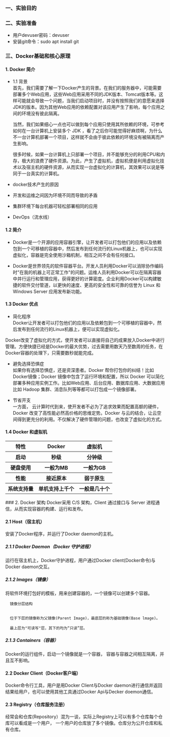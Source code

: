 ### 一、实验目的


### 二、实验准备
* 用户devuser密码：devuser
* 安装git命令：sudo apt install git
### 三、Docker基础和核心原理
#### 1. Docker 简介
*   1.1 背景 </br>
   首先，我们需要了解一下Docker产生的背景。在我们的服务器中，可能需要部署多个Web应用，这些Web应用采用不同的JDK版本、Tomcat版本等。这样可能就会导致一个问题，当我们启动项目时，并没有按照我们的意愿来选择JDK的版本。因为其他Web应用的依赖配置对该应用产生了影响，每个应用之间的环境没有彼此隔离。

    当然，我们如果细心一点也可以做到每个应用只使用其所依赖的环境，可参考如何在一台计算机上安装多个 JDK ，看了之后你可能觉得好麻烦啊，为什么不一台计算机部署一个项目，这样就不会由于彼此依赖的环境没有被隔离而产生影响。

      很多时候，如果一台计算机上只部署一个项目，并不能够充分的利用CPU和内存，极大的浪费了硬件资源。为此，产生了虚拟机，虚拟机便是利用虚拟化技术以及宿主机的硬件资源，从而实现一台虚拟化的计算机，其效果可以说是等同于一台真实的计算机。

* docker技术产生的原因
* 开发和运维之间因为环境不同而导致的矛盾
* 集群环境下每台机器可轻松部署相同的应用
* DevOps（流水线）
#### 1.2 简介
* Docker是一个开源的应用容器引擎，让开发者可以打包他们的应用以及依赖包到一个可移植的容器中，然后发布到任何流行的Linux机器上，也可以实现虚拟化，容器是完全使用沙箱机制，相互之间不会有任何接口。

* Docker是世界领先的软件容器平台。开发人员利用Docker可以消除协作编码时"在我的机器上可正常工作"的问题。运维人员利用Docker可以在隔离容器中并行运行和管理应用，获得更好的计算密度。企业利用Docker可以构建敏捷的软件交付管道，以更快的速度、更高的安全性和可靠的信誉为 Linux 和 Windows Server 应用发布新功能。

#### 1.3 Docker 优点
* 简化程序 </br>
Docker让开发者可以打包他们的应用以及依赖包到一个可移植的容器中，然后发布到任何流行的Linux机器上，便可以实现虚拟化。

Docker改变了虚拟化的方式，使开发者可以直接将自己的成果放入Docker中进行管理。方便快捷已经是Docker的最大优势，过去需要用数天乃至数周的任务，在Docker容器的处理下，只需要数秒就能完成。

* 避免选择恐惧症</br>
如果你有选择恐惧症，还是资深患者。Docker 帮你打包你的纠结！比如Docker镜像；Docker 镜像中包含了运行环境和配置，所以 Docker 可以简化部署多种应用实例工作。比如Web应用、后台应用、数据库应用、大数据应用比如 Hadoop 集群、消息队列等等都可以打包成一个镜像部署。

* 节省开支</br>
一方面， 云计算时代到来，使开发者不必为了追求效果而配置高额的硬件，Docker 改变了高性能必然高价格的思维定势。Docker 与云的结合，让云空间得到更充分的利用。不仅解决了硬件管理的问题，也改变了虚拟化的方式。

#### 1.4 Docker 和虚拟机
<table>
        <tr>
            <th>特性</th>
            <th>Docker</th>
            <th>虚拟机</th>
        </tr>
       <tr>
          <th>启动</th>
          <th>秒级</th>
          <th>分钟级</th>
      </tr>
      <tr>
          <th>硬盘使用</th>
          <th>一般为MB</th>
          <th>一般为GB</th>
      </tr>
      <tr>
          <th>性能</th>
          <th>接近原本</th>
          <th>弱于原生</th>
      </tr>
 <tr>
          <th>系统支持量</th>
          <th>单机支持上千个</th>
          <th>一般是几十个</th>
      </tr>

</table>
### 2. Docker 架构
   Docker采用 C/S 架构，Client 通过接口与 Server 进程通信，从而实现容器的构建、运行和发布。

#### 2.1 Host（宿主机）
安装了Docker程序，并运行了Docker daemon的主机。

##### 2.1.1 Docker Daemon（Docker 守护进程）
运行在宿主机上，Docker守护进程，用户通过Docker client(Docker命令)与Docker daemon交互。

##### 2.1.2 Images（镜像）
将软件环境打包好的模板，用来创建容器的，一个镜像可以创建多个容器。

      镜像分层结构


      位于下层的镜像称为父镜像(Parent Image)，最底层的称为基础镜像(Base lmage)。

      最上层为"可读写"层，其下的均为“只读”层。

##### 2.1.3 Containers（容器）
Docker的运行组件，启动一个镜像就是一个容器， 容器与容器之间相互隔离，并且互不影响。

#### 2.2 Docker Client（Docker客户端）
Docker命令行工具，用户是用Docker Client与Docker daemon进行通信并返回结果给用户，也可以使用其他工具通过Docker Api与Decker doemon通信。

#### 2.3 Registry（仓库服务注册）
经常会和仓库(Repository）混为一谈，实际上Registry上可以有多个仓库每个仓库可以看成是一个用户， 一个用户的仓库放了多个镜像。仓库分为公开仓库和私有仓库。



